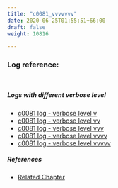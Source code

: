 ```yaml
---
title: "c0081_vvvvvvv"
date: 2020-06-25T01:55:51+66:00
draft: false
weight: 10816

---
```


### Log reference: <no value>

```
    
```

##### Logs with different verbose level
* [c0081 log - verbose level v](../../logs/c0081_v)
* [c0081 log - verbose level vv](../../logs/c0081_vv)
* [c0081 log - verbose level vvv](../../logs/c0081_vvv)
* [c0081 log - verbose level vvvv](../../logs/c0081_vvvv)
* [c0081 log - verbose level vvvvv](../../logs/c0081_vvvvv)

##### References
* [Related Chapter](../../design-patterns/c0081)
